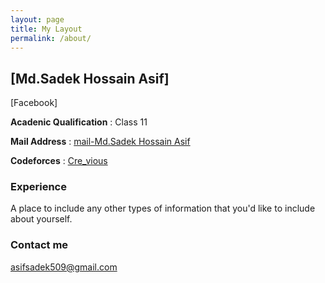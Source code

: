 ```yaml
---
layout: page
title: My Layout
permalink: /about/
---
```


## [Md.Sadek Hossain Asif]

[Facebook]

**Acadenic Qualification** : Class 11

**Mail Address** :  [mail-Md.Sadek Hossain Asif](asifsadek509@gmail.com)

**Codeforces** : [Cre_vious](https://codeforces.com/profile/Cre_vious)

### Experience

A place to include any other types of information that you'd like to include about yourself.

### Contact me

[asifsadek509@gmail.com](mailto:asifsadek509@gmail.com)
